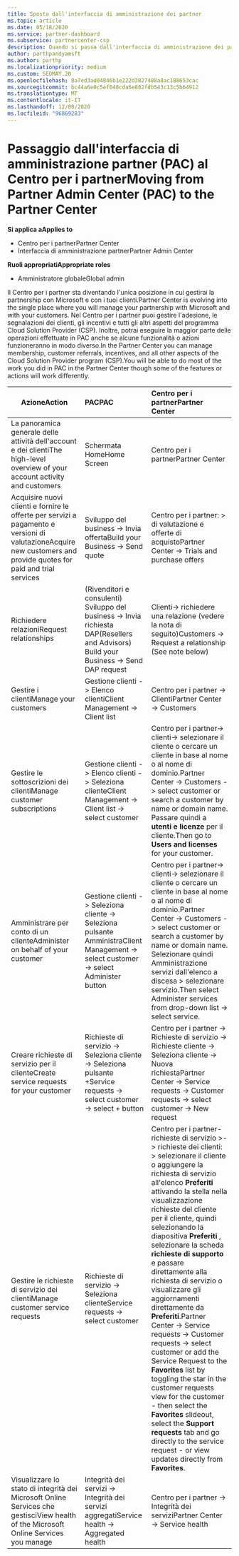 ```yaml
---
title: Sposta dall'interfaccia di amministrazione dei partner
ms.topic: article
ms.date: 05/18/2020
ms.service: partner-dashboard
ms.subservice: partnercenter-csp
description: Quando si passa dall'interfaccia di amministrazione dei partner (PAC) al centro per i partner, viene illustrato come gestire l'appartenenza al programma CSP, i riferimenti dei clienti, gli incentivi e altro ancora.
author: parthpandyamsft
ms.author: parthp
ms.localizationpriority: medium
ms.custom: SEOMAY.20
ms.openlocfilehash: 8a7ed3ad04846b1e222d3827488a8ac188653cac
ms.sourcegitcommit: bc44a6e0c5ef048cda6e882fdb543c13c5b64912
ms.translationtype: MT
ms.contentlocale: it-IT
ms.lasthandoff: 12/08/2020
ms.locfileid: "96869283"
---
```

# <a name="moving-from-partner-admin-center-pac-to-the-partner-center"></a><span data-ttu-id="5d0b3-103">Passaggio dall'interfaccia di amministrazione partner (PAC) al Centro per i partner</span><span class="sxs-lookup"><span data-stu-id="5d0b3-103">Moving from Partner Admin Center (PAC) to the Partner Center</span></span>

<span data-ttu-id="5d0b3-104">**Si applica a**</span><span class="sxs-lookup"><span data-stu-id="5d0b3-104">**Applies to**</span></span>
- <span data-ttu-id="5d0b3-105">Centro per i partner</span><span class="sxs-lookup"><span data-stu-id="5d0b3-105">Partner Center</span></span>
- <span data-ttu-id="5d0b3-106">Interfaccia di amministrazione partner</span><span class="sxs-lookup"><span data-stu-id="5d0b3-106">Partner Admin Center</span></span>

<span data-ttu-id="5d0b3-107">**Ruoli appropriati**</span><span class="sxs-lookup"><span data-stu-id="5d0b3-107">**Appropriate roles**</span></span>
- <span data-ttu-id="5d0b3-108">Amministratore globale</span><span class="sxs-lookup"><span data-stu-id="5d0b3-108">Global admin</span></span>

<span data-ttu-id="5d0b3-109">Il Centro per i partner sta diventando l'unica posizione in cui gestirai la partnership con Microsoft e con i tuoi clienti.</span><span class="sxs-lookup"><span data-stu-id="5d0b3-109">Partner Center is evolving into the single place where you will manage your partnership with Microsoft and with your customers.</span></span> <span data-ttu-id="5d0b3-110">Nel Centro per i partner puoi gestire l'adesione, le segnalazioni dei clienti, gli incentivi e tutti gli altri aspetti del programma Cloud Solution Provider (CSP). Inoltre, potrai eseguire la maggior parte delle operazioni effettuate in PAC anche se alcune funzionalità o azioni funzioneranno in modo diverso.</span><span class="sxs-lookup"><span data-stu-id="5d0b3-110">In the Partner Center you can manage membership, customer referrals, incentives, and all other aspects of the Cloud Solution Provider program (CSP).You will be able to do most of the work you did in PAC in the Partner Center though some of the features or actions will work differently.</span></span>


|<span data-ttu-id="5d0b3-111">**Azione**</span><span class="sxs-lookup"><span data-stu-id="5d0b3-111">**Action**</span></span>   |<span data-ttu-id="5d0b3-112">**PAC**</span><span class="sxs-lookup"><span data-stu-id="5d0b3-112">**PAC**</span></span>   |<span data-ttu-id="5d0b3-113">**Centro per i partner**</span><span class="sxs-lookup"><span data-stu-id="5d0b3-113">**Partner Center**</span></span>   |
|--------------|:--------------|:---------------|
|<span data-ttu-id="5d0b3-114">La panoramica generale delle attività dell'account e dei clienti</span><span class="sxs-lookup"><span data-stu-id="5d0b3-114">The high-level overview of your account activity and customers</span></span>|<span data-ttu-id="5d0b3-115">Schermata Home</span><span class="sxs-lookup"><span data-stu-id="5d0b3-115">Home Screen</span></span>|<span data-ttu-id="5d0b3-116">Centro per i partner</span><span class="sxs-lookup"><span data-stu-id="5d0b3-116">Partner Center</span></span>|
|<span data-ttu-id="5d0b3-117">Acquisire nuovi clienti e fornire le offerte per servizi a pagamento e versioni di valutazione</span><span class="sxs-lookup"><span data-stu-id="5d0b3-117">Acquire new customers and provide quotes for paid and trial services</span></span>|<span data-ttu-id="5d0b3-118">Sviluppo del business -> Invia offerta</span><span class="sxs-lookup"><span data-stu-id="5d0b3-118">Build your Business -> Send quote</span></span>|<span data-ttu-id="5d0b3-119">Centro per i partner: > di valutazione e offerte di acquisto</span><span class="sxs-lookup"><span data-stu-id="5d0b3-119">Partner Center -> Trials and purchase offers</span></span> |
|<span data-ttu-id="5d0b3-120">Richiedere relazioni</span><span class="sxs-lookup"><span data-stu-id="5d0b3-120">Request relationships</span></span>|<span data-ttu-id="5d0b3-121">(Rivenditori e consulenti) Sviluppo del business -> Invia richiesta DAP</span><span class="sxs-lookup"><span data-stu-id="5d0b3-121">(Resellers and Advisors) Build your Business -> Send DAP request</span></span>|<span data-ttu-id="5d0b3-122">Clienti-> richiedere una relazione (vedere la nota di seguito)</span><span class="sxs-lookup"><span data-stu-id="5d0b3-122">Customers -> Request a relationship (See note below)</span></span>|
|<span data-ttu-id="5d0b3-123">Gestire i clienti</span><span class="sxs-lookup"><span data-stu-id="5d0b3-123">Manage your customers</span></span>|<span data-ttu-id="5d0b3-124">Gestione clienti -> Elenco clienti</span><span class="sxs-lookup"><span data-stu-id="5d0b3-124">Client Management -> Client list</span></span>|<span data-ttu-id="5d0b3-125">Centro per i partner -> Clienti</span><span class="sxs-lookup"><span data-stu-id="5d0b3-125">Partner Center -> Customers</span></span>|
|<span data-ttu-id="5d0b3-126">Gestire le sottoscrizioni dei clienti</span><span class="sxs-lookup"><span data-stu-id="5d0b3-126">Manage customer subscriptions</span></span>|<span data-ttu-id="5d0b3-127">Gestione clienti -> Elenco clienti -> Seleziona cliente</span><span class="sxs-lookup"><span data-stu-id="5d0b3-127">Client Management -> Client list -> select customer</span></span>|<span data-ttu-id="5d0b3-128">Centro per i partner-> clienti-> selezionare il cliente o cercare un cliente in base al nome o al nome di dominio.</span><span class="sxs-lookup"><span data-stu-id="5d0b3-128">Partner Center -> Customers -> select customer or search a customer by name or domain name.</span></span> <span data-ttu-id="5d0b3-129">Passare quindi a **utenti e licenze** per il cliente.</span><span class="sxs-lookup"><span data-stu-id="5d0b3-129">Then go  to **Users and licenses** for your customer.</span></span>|
|<span data-ttu-id="5d0b3-130">Amministrare per conto di un cliente</span><span class="sxs-lookup"><span data-stu-id="5d0b3-130">Administer on behalf of your customer</span></span>|<span data-ttu-id="5d0b3-131">Gestione clienti -> Seleziona cliente -> Seleziona pulsante Amministra</span><span class="sxs-lookup"><span data-stu-id="5d0b3-131">Client Management -> select customer -> select Administer button</span></span>|<span data-ttu-id="5d0b3-132">Centro per i partner-> clienti-> selezionare il cliente o cercare un cliente in base al nome o al nome di dominio.</span><span class="sxs-lookup"><span data-stu-id="5d0b3-132">Partner Center -> Customers -> select customer or search a customer by name or domain name.</span></span> <span data-ttu-id="5d0b3-133">Selezionare quindi Amministrazione servizi dall'elenco a discesa > selezionare servizio.</span><span class="sxs-lookup"><span data-stu-id="5d0b3-133">Then select Administer services from drop-down list -> select service.</span></span>|
|<span data-ttu-id="5d0b3-134">Creare richieste di servizio per il cliente</span><span class="sxs-lookup"><span data-stu-id="5d0b3-134">Create service requests for your customer</span></span>|<span data-ttu-id="5d0b3-135">Richieste di servizio -> Seleziona cliente -> Seleziona pulsante +</span><span class="sxs-lookup"><span data-stu-id="5d0b3-135">Service requests -> select customer -> select + button</span></span> | <span data-ttu-id="5d0b3-136">Centro per i partner -> Richieste di servizio -> Richieste cliente -> Seleziona cliente -> Nuova richiesta</span><span class="sxs-lookup"><span data-stu-id="5d0b3-136">Partner Center -> Service requests -> Customer requests -> select customer -> New request</span></span>|
|<span data-ttu-id="5d0b3-137">Gestire le richieste di servizio dei clienti</span><span class="sxs-lookup"><span data-stu-id="5d0b3-137">Manage customer service requests</span></span>| <span data-ttu-id="5d0b3-138">Richieste di servizio -> Seleziona cliente</span><span class="sxs-lookup"><span data-stu-id="5d0b3-138">Service requests -> select customer</span></span>|<span data-ttu-id="5d0b3-139">Centro per i partner-richieste di servizio >-> richieste dei clienti: > selezionare il cliente o aggiungere la richiesta di servizio all'elenco **Preferiti** attivando la stella nella visualizzazione richieste del cliente per il cliente, quindi selezionando la diapositiva **Preferiti** , selezionare la scheda **richieste di supporto** e passare direttamente alla richiesta di servizio o visualizzare gli aggiornamenti direttamente da **Preferiti**.</span><span class="sxs-lookup"><span data-stu-id="5d0b3-139">Partner Center -> Service requests -> Customer requests -> select customer or add the Service Request to the **Favorites** list by toggling the star in the customer requests view for the customer - then select the **Favorites** slideout, select the **Support requests** tab and go directly to the service request - or view updates directly from **Favorites**.</span></span>|
|<span data-ttu-id="5d0b3-140">Visualizzare lo stato di integrità dei Microsoft Online Services che gestisci</span><span class="sxs-lookup"><span data-stu-id="5d0b3-140">View health of the Microsoft Online Services you manage</span></span>|<span data-ttu-id="5d0b3-141">Integrità dei servizi -> Integrità dei servizi aggregati</span><span class="sxs-lookup"><span data-stu-id="5d0b3-141">Service health -> Aggregated health</span></span>|<span data-ttu-id="5d0b3-142">Centro per i partner -> Integrità dei servizi</span><span class="sxs-lookup"><span data-stu-id="5d0b3-142">Partner Center -> Service health</span></span>|
